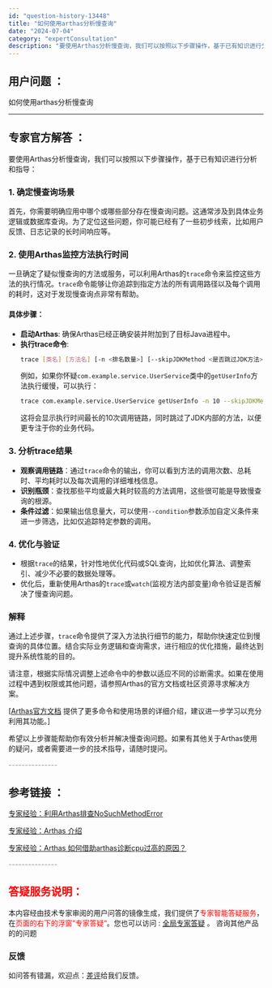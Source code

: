 ```yaml
---
id: "question-history-13448"
title: "如何使用arthas分析慢查询"
date: "2024-07-04"
category: "expertConsultation"
description: "要使用Arthas分析慢查询，我们可以按照以下步骤操作，基于已有知识进行分析和指导：### 1. 确定慢查询场景首先，你需要明确应用中哪个或哪些部分存在慢查询问题。这通常涉及到具体业务逻辑或数据库查询。为了定位这些问题，你可能已经有了一些初步线索，比如用户反馈、日志记录的长时间响应等。### 2. "
---
```


## 用户问题 ：

如何使用arthas分析慢查询

---

## 专家官方解答 ：

要使用Arthas分析慢查询，我们可以按照以下步骤操作，基于已有知识进行分析和指导：

### 1. 确定慢查询场景

首先，你需要明确应用中哪个或哪些部分存在慢查询问题。这通常涉及到具体业务逻辑或数据库查询。为了定位这些问题，你可能已经有了一些初步线索，比如用户反馈、日志记录的长时间响应等。

### 2. 使用Arthas监控方法执行时间

一旦确定了疑似慢查询的方法或服务，可以利用Arthas的`trace`命令来监控这些方法的执行情况。`trace`命令能够让你追踪到指定方法的所有调用路径以及每个调用的耗时，这对于发现慢查询点非常有帮助。

#### 具体步骤：

- **启动Arthas**: 确保Arthas已经正确安装并附加到了目标Java进程中。
- **执行trace命令**:
  ```bash
  trace [类名] [方法名] [-n <排名数量>] [--skipJDKMethod <是否跳过JDK方法>] [--condition <过滤条件>]
  ```
  例如，如果你怀疑`com.example.service.UserService`类中的`getUserInfo`方法执行缓慢，可以执行：
  ```bash
  trace com.example.service.UserService getUserInfo -n 10 --skipJDKMethod true
  ```
  这将会显示执行时间最长的10次调用链路，同时跳过了JDK内部的方法，以便更专注于你的业务代码。

### 3. 分析trace结果

- **观察调用链路**：通过`trace`命令的输出，你可以看到方法的调用次数、总耗时、平均耗时以及每次调用的详细堆栈信息。
- **识别瓶颈**：查找那些平均或最大耗时较高的方法调用，这些很可能是导致慢查询的根源。
- **条件过滤**：如果输出信息量大，可以使用`--condition`参数添加自定义条件来进一步筛选，比如仅追踪特定参数的调用。

### 4. 优化与验证

- 根据`trace`的结果，针对性地优化代码或SQL查询，比如优化算法、调整索引、减少不必要的数据处理等。
- 优化后，重新使用Arthas的`trace`或`watch`(监视方法内部变量)命令验证是否解决了慢查询问题。

### 解释

通过上述步骤，`trace`命令提供了深入方法执行细节的能力，帮助你快速定位到慢查询的具体位置。结合实际业务逻辑和查询需求，进行相应的优化措施，最终达到提升系统性能的目的。

请注意，根据实际情况调整上述命令中的参数以适应不同的诊断需求。如果在使用过程中遇到权限或其他问题，请参照Arthas的官方文档或社区资源寻求解决方案。

[[Arthas官方文档](https://arthas.aliyun.com/doc/) 提供了更多命令和使用场景的详细介绍，建议进一步学习以充分利用其功能。]

希望以上步骤能帮助你有效分析并解决慢查询问题。如果有其他关于Arthas使用的疑问，或者需要进一步的技术指导，请随时提问。

<font color="#949494">---------------</font>

## 参考链接 ：

[专家经验：利用Arthas排查NoSuchMethodError](./user-question-history14763.md)

[专家经验：Arthas 介绍](./user-question-history11442.md)

[专家经验：Arthas 如何借助arthas诊断cpu过高的原因？](./user-question-history11451.md)

<font color="#949494">---------------</font>

## <font color="#FF0000">答疑服务说明：</font>

本内容经由技术专家审阅的用户问答的镜像生成，我们提供了<font color="#FF0000">专家智能答疑服务</font>，在<font color="#FF0000">页面的右下的浮窗”专家答疑“</font>。您也可以访问 : [全局专家答疑](https://answer.opensource.alibaba.com/docs/intro) 。 咨询其他产品的的问题

### 反馈

如问答有错漏，欢迎点：[差评](https://ai.nacos.io/user/feedbackByEnhancerGradePOJOID?enhancerGradePOJOId=16067)给我们反馈。
